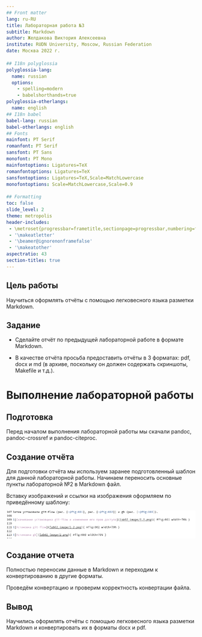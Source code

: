 ```yaml
---
## Front matter
lang: ru-RU
title: Лабораторная работа №3
subtitle: Markdown
author: Желдакова Виктория Алексеевна
institute: RUDN University, Moscow, Russian Federation
date: Москва 2022 г.

## I18n polyglossia
polyglossia-lang:
  name: russian
  options:
	- spelling=modern
	- babelshorthands=true
polyglossia-otherlangs:
  name: english
## I18n babel
babel-lang: russian
babel-otherlangs: english
## Fonts
mainfont: PT Serif
romanfont: PT Serif
sansfont: PT Sans
monofont: PT Mono
mainfontoptions: Ligatures=TeX
romanfontoptions: Ligatures=TeX
sansfontoptions: Ligatures=TeX,Scale=MatchLowercase
monofontoptions: Scale=MatchLowercase,Scale=0.9

## Formatting
toc: false
slide_level: 2
theme: metropolis
header-includes: 
 - \metroset{progressbar=frametitle,sectionpage=progressbar,numbering=fraction}
 - '\makeatletter'
 - '\beamer@ignorenonframefalse'
 - '\makeatother'
aspectratio: 43
section-titles: true
---
```


## Цель работы

Научиться оформлять отчёты с помощью легковесного языка разметки Markdown.

## Задание

- Сделайте отчёт по предыдущей лабораторной работе в формате Markdown.

- В качестве отчёта просьба предоставить отчёты в 3 форматах: pdf, docx и md (в архиве,
поскольку он должен содержать скриншоты, Makefile и т.д.).

# Выполнение лабораторной работы

## Подготовка

Перед началом выполнения лабораторной работы мы скачали pandoc, pandoc-crossref и pandoc-citeproc.

## Создание отчёта

Для подготовки отчёта мы используем заранее подготовленный шаблон для данной лабораторной работы. Начинаем переносить основные пункты лабораторной №2 в Markdown файл.

Вставку изображений и ссылки на изображения оформляем по приведённому шаблону:

![Пример оформления вставки изображений и ссылок на изображения](2.png)

## Создание отчета

Полностью переносим данные в Markdown и переходим к конвертированию в другие форматы.

Проведём конвертацию и проверим корректность конвертации файла.

## Вывод

Научились оформлять отчёты с помощью легковесного языка разметки Markdown и конвертировать их в форматы docx и pdf.


